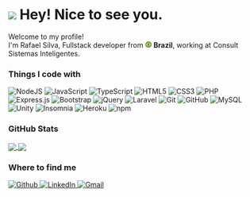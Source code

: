 <h1><img src="https://emojis.slackmojis.com/emojis/images/1531849430/4246/blob-sunglasses.gif?1531849430" width="30"/> Hey! Nice to see you.</h1>
<p>Welcome to my profile! </br> I'm Rafael Silva, Fullstack developer from <img src="./src/brazil.png" width="13"/> <b>Brazil</b>, working at Consult Sistemas Inteligentes.</p>

<h3>Things I code with</h3>
<p>
    <img height="20" alt="NodeJS" src="https://img.shields.io/badge/node.js-%2343853D.svg?style=for-the-badge&logo=node-dot-js&logoColor=white"/>
    <img height="20" alt="JavaScript" src="https://img.shields.io/badge/javascript-%23323330.svg?style=for-the-badge&logo=javascript&logoColor=%23F7DF1E"/>
    <img height="20" alt="TypeScript" src="https://img.shields.io/badge/typescript-%23007ACC.svg?style=for-the-badge&logo=typescript&logoColor=white"/>
    <img height="20" alt="HTML5" src="https://img.shields.io/badge/html5-%23E34F26.svg?style=for-the-badge&logo=html5&logoColor=white"/>
    <img height="20" alt="CSS3" src="https://img.shields.io/badge/css3-%231572B6.svg?style=for-the-badge&logo=css3&logoColor=white"/>
    <img height="20" alt="PHP" src="https://img.shields.io/badge/php-%23777BB4.svg?style=for-the-badge&logo=php&logoColor=white"/>
    <img height="20" alt="Express.js" src="https://img.shields.io/badge/express.js-%23404d59.svg?style=for-the-badge&logo=express&logoColor=%2361DAFB"/>
    <img height="20" alt="Bootstrap" src="https://img.shields.io/badge/bootstrap-%23563D7C.svg?style=for-the-badge&logo=bootstrap&logoColor=white"/>
    <img height="20" alt="jQuery" src="https://img.shields.io/badge/jquery-%230769AD.svg?style=for-the-badge&logo=jquery&logoColor=white"/>
    <img height="20" alt="Laravel" src="https://img.shields.io/badge/laravel-%23FF2D20.svg?style=for-the-badge&logo=laravel&logoColor=white"/>
    <img height="20" alt="Git" src="https://img.shields.io/badge/git-%23F05033.svg?style=for-the-badge&logo=git&logoColor=white"/>
    <img height="20" alt="GitHub" src="https://img.shields.io/badge/github-%23121011.svg?style=for-the-badge&logo=github&logoColor=white"/>
    <img height="20" alt="MySQL" src="https://img.shields.io/badge/mysql-%2300f.svg?style=for-the-badge&logo=mysql&logoColor=white"/>
    <img height="20" alt="Unity" src="https://img.shields.io/badge/unity-%23000000.svg?style=for-the-badge&logo=unity&logoColor=white"/>
    <img height="20" alt="Insomnia" src="https://img.shields.io/badge/-Insomnia-5849BE?style=flat-square&logo=insomnia&logoColor=white" />
    <img height="20" alt="Heroku" src="https://img.shields.io/badge/-Heroku-430098?style=flat-square&logo=heroku&logoColor=white" />
    <img height="20" alt="npm" src="https://img.shields.io/badge/-NPM-CB3837?style=flat-square&logo=npm&logoColor=white" />
</p>

<h3>GitHub Stats</h3>

<a href="#">
  <img height="180" align="center" src="https://github-readme-stats.vercel.app/api?username=RafaelFelps&layout=compact" />
</a>
<a href="">
  <img height="180" align="center" src="https://github-readme-stats.vercel.app/api/top-langs/?username=RafaelFelps&layout=compact" />
</a>



<h3>Where to find me</h3>
<p>
    <a href="https://github.com/RafaelFelps" target="_blank">
        <img alt="Github" src="https://img.shields.io/badge/GitHub-%2312100E.svg?&style=for-the-badge&logo=Github&logoColor=white" />
    </a> 
    <a href="https://www.linkedin.com/in/rafael-felipe-da-silva-37a782186/" target="_blank">
        <img alt="LinkedIn" src="https://img.shields.io/badge/linkedin-%230077B5.svg?style=for-the-badge&logo=linkedin&logoColor=white"/>
    </a> 
    <a href="mailto:rafaelfelps62@gmail.com" target="_blank">
        <img alt="Gmail" src="https://img.shields.io/badge/Gmail-D14836?style=for-the-badge&logo=gmail&logoColor=white"/>
    </a> 
</p>

